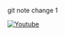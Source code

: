 git note
change 1

[![Youtube](https://www.transparentpng.com/download/youtube-logo/clipart-youtube-logo-photo-16.png)](https://www.youtube.com/@ShivMLinux)
